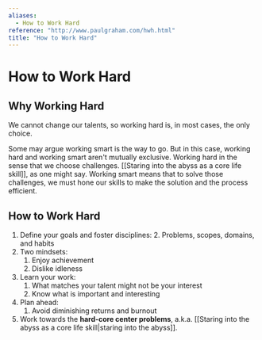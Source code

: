 ```yaml
---
aliases:
  - How to Work Hard
reference: "http://www.paulgraham.com/hwh.html"
title: "How to Work Hard"
---
```


# How to Work Hard

## Why Working Hard

We cannot change our talents, so working hard is, in most cases, the only choice.

Some may argue working smart is the way to go. But in this case, working hard and working smart aren't mutually exclusive. Working hard in the sense that we choose challenges. [[Staring into the abyss as a core life skill]], as one might say. Working smart means that to solve those challenges, we must hone our skills to make the solution and the process efficient.

## How to Work Hard

1. Define your goals and foster disciplines:
    2. Problems, scopes, domains, and habits
3. Two mindsets:
	1. Enjoy achievement
	2. Dislike idleness
4. Learn your work:
	1. What matches your talent might not be your interest
	2. Know what is important and interesting
5. Plan ahead:
	1. Avoid diminishing returns and burnout
6. Work towards the **hard-core center problems**, a.k.a. [[Staring into the abyss as a core life skill|staring into the abyss]].